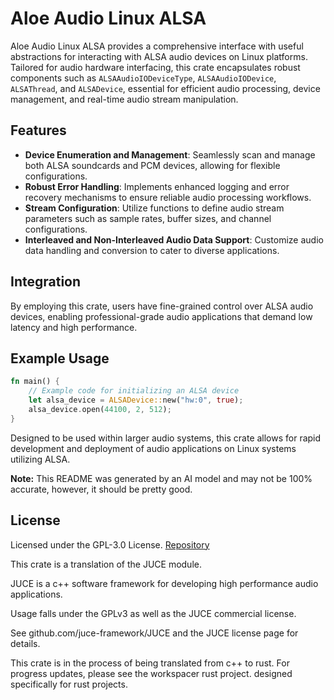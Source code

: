 # Aloe Audio Linux ALSA

Aloe Audio Linux ALSA provides a comprehensive interface with useful abstractions for interacting with ALSA audio devices on Linux platforms. Tailored for audio hardware interfacing, this crate encapsulates robust components such as `ALSAAudioIODeviceType`, `ALSAAudioIODevice`, `ALSAThread`, and `ALSADevice`, essential for efficient audio processing, device management, and real-time audio stream manipulation.

## Features
- **Device Enumeration and Management**: Seamlessly scan and manage both ALSA soundcards and PCM devices, allowing for flexible configurations.
- **Robust Error Handling**: Implements enhanced logging and error recovery mechanisms to ensure reliable audio processing workflows.
- **Stream Configuration**: Utilize functions to define audio stream parameters such as sample rates, buffer sizes, and channel configurations.
- **Interleaved and Non-Interleaved Audio Data Support**: Customize audio data handling and conversion to cater to diverse applications.

## Integration
By employing this crate, users have fine-grained control over ALSA audio devices, enabling professional-grade audio applications that demand low latency and high performance.

## Example Usage

```rust
fn main() {
    // Example code for initializing an ALSA device
    let alsa_device = ALSADevice::new("hw:0", true);
    alsa_device.open(44100, 2, 512);
}
```

Designed to be used within larger audio systems, this crate allows for rapid development and deployment of audio applications on Linux systems utilizing ALSA.

**Note:** This README was generated by an AI model and may not be 100% accurate, however, it should be pretty good.

## License
Licensed under the GPL-3.0 License. [Repository](https://github.com/klebs6/aloe-rs)


This crate is a translation of the JUCE module.

JUCE is a c++ software framework for developing high performance audio applications.

Usage falls under the GPLv3 as well as the JUCE commercial license.

See github.com/juce-framework/JUCE and the JUCE license page for details.

This crate is in the process of being translated from c++ to rust. For progress updates, please see the workspacer rust project. designed specifically for rust projects.
